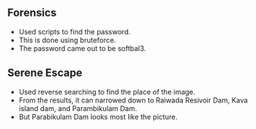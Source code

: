 ## Forensics
- Used scripts to find the password.
- This is done using bruteforce.
- The password came out to be softbal3.
## Serene Escape
- Used reverse searching to find the place of the image.
- From the results, it can narrowed down to Raiwada Resivoir Dam, Kava island dam, and Parambikulam Dam.
- But Parabikulam Dam looks most like the picture.